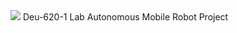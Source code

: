 <img src="https://capsule-render.vercel.app/api?type=shark&color=gradient&height=200&section=header&text=AMR%20Project&fontSize=60&fontAlign=70&animation=twinkling&rotate=2" />
Deu-620-1 Lab Autonomous Mobile Robot Project

